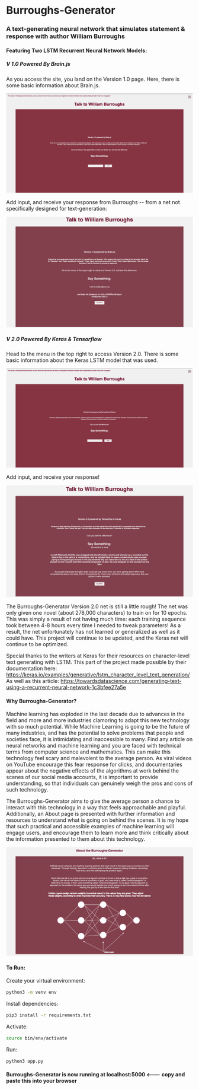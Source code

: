# Burroughs-Generator

### A text-generating neural network that simulates statement & response with author William Burroughs

#### Featuring Two LSTM Recurrent Neural Network Models:

##### V 1.0 Powered By Brain.js

As you access the site, you land on the Version 1.0 page. Here, there is some basic information about Brain.js.

![Image of Version 1.0 page of Burroughs-Generator](server/static/assets/v1.0page.png)

Add input, and receive your response from Burroughs -- from a net not specifically designed for text-generation:

![Image of Version 1.0 page with returned response](server/static/assets/v1.0pagewithresponse.png)

##### V 2.0 Powered By Keras & Tensorflow

Head to the menu in the top right to access Version 2.0. There is some basic information about the Keras LSTM model that was used.

![Image of Version 2.0 page of Burroughs-Generator](server/static/assets/v2.0page.png)

Add input, and receive your response!

![Image of Version 2.0 page with response](server/static/assets/v2.0pagewithresponse.png)

The Burroughs-Generator Version 2.0 net is still a little rough! The net was only given one novel (about 278,000 characters) to train on for 10 epochs. This was simply a result of not having much time: each training sequence took between 4-8 hours every time I needed to tweak parameters! As a result, the net unfortunately has not learned or generalized as well as it could have. This project will continue to be updated, and the Keras net will continue to be optimized.

Special thanks to the writers at Keras for their resources on character-level text generating with LSTM. This part of the
project made possible by their documentation here: https://keras.io/examples/generative/lstm_character_level_text_generation/
As well as this article: https://towardsdatascience.com/generating-text-using-a-recurrent-neural-network-1c3bfee27a5e


#### Why Burroughs-Generator?

Machine learning has exploded in the last decade due to advances in the field and more and more industries
clamoring to adapt this new technology with so much potential. While Machine Learning is going to be the future of
many industries, and has the potential to solve problems that people and societies face, it is intimidating and inaccessible to many. Find any article on neural networks and machine learning and you are faced with technical terms from
computer science and mathematics. This can make this technology feel scary and malevolent to the average person. As viral videos on YouTube encourage this fear response for clicks, and documentaries appear about the negative effects of the algorithms at work behind the scenes of our social media accounts, it is important to provide understanding, so that individuals can genuinely weigh the pros and cons of such technology.

The Burroughs-Generator aims to give the average person a chance to interact with this technology in a way that feels
approachable and playful. Additionally, an About page is presented with further information and resources to understand
what is going on behind the scenes. It is my hope that such practical and accessible examples of machine learning will
engage users, and encourage them to learn more and think critically about the information presented to them about this technology.

![Image of about page and neural net diagram](server/static/assets/aboutpage.png)

#### To Run:

Create your virtual environment:

```zsh
python3 -m venv env
```

Install dependencies:

```zsh
pip3 install -r requirements.txt
```

Activate:

```zsh
source bin/env/activate
```

Run:

```zsh
python3 app.py
```

#### Burroughs-Generator is now running at localhost:5000 <--- copy and paste this into your browser
